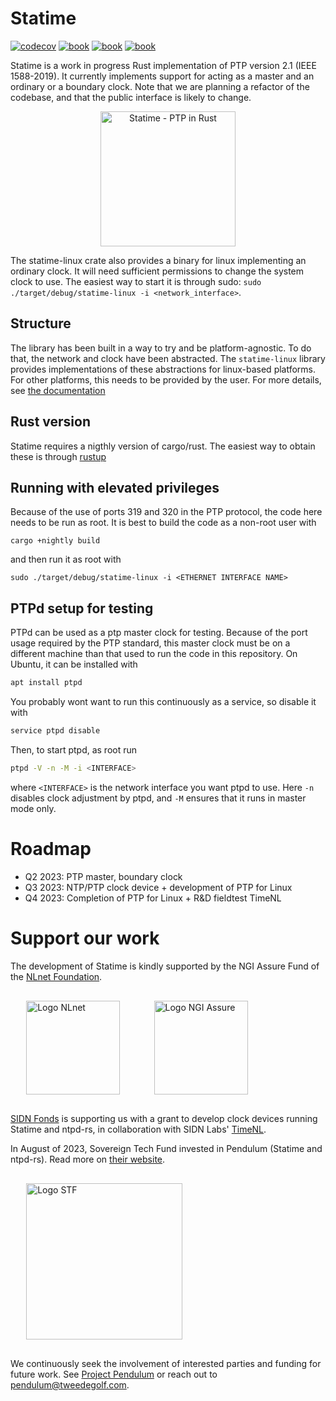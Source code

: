 # Statime

[![codecov](https://codecov.io/gh/pendulum-project/statime/branch/main/graph/badge.svg?token=QCO6NKS64J)](https://codecov.io/gh/pendulum-project/statime)
[![book](https://shields.io/badge/manual-main-blue)](https://pendulum-project.github.io/statime/)
[![book](https://shields.io/badge/docs.rs-statime-green)](https://pendulum-project.github.io/statime/docs/statime)
[![book](https://shields.io/badge/docs.rs-statime_linux-green)](https://pendulum-project.github.io/statime/docs/statime_linux)

Statime is a work in progress Rust implementation of PTP version 2.1 (IEEE 1588-2019). It currently implements support for acting as a master and an ordinary or a boundary clock. Note that we are planning a refactor of the codebase, and that the public interface is likely to change.

<p align="center">
<img width="216px" alt="Statime - PTP in Rust" src="https://tweedegolf.nl/images/statime.jpg" />
</p>

The statime-linux crate also provides a binary for linux implementing an ordinary clock. It will need sufficient permissions to change the system clock to use. The easiest way to start it is through sudo: `sudo ./target/debug/statime-linux -i <network_interface>`.

## Structure

The library has been built in a way to try and be platform-agnostic. To do that, the network and clock have been abstracted. The `statime-linux` library provides implementations of these abstractions for linux-based platforms. For other platforms, this needs to be provided by the user. For more details, see [the documentation](https://pendulum-project.github.io/statime/docs/statime)

## Rust version

Statime requires a nigthly version of cargo/rust. The easiest way to obtain these is through [rustup](https://rustup.rs)

## Running with elevated privileges

Because of the use of ports 319 and 320 in the PTP protocol, the code here needs to be run as root. It is best to build the code as a non-root user with
```
cargo +nightly build
```
and then run it as root with
```
sudo ./target/debug/statime-linux -i <ETHERNET INTERFACE NAME>
```

## PTPd setup for testing

PTPd can be used as a ptp master clock for testing. Because of the port usage required by the PTP standard, this master clock must be on a different machine than that used to run the code in this repository. On Ubuntu, it can be installed with
```bash
apt install ptpd
```
You probably wont want to run this continuously as a service, so disable it with
```bash
service ptpd disable
```
Then, to start ptpd, as root run
```bash
ptpd -V -n -M -i <INTERFACE>
```
where `<INTERFACE>` is the network interface you want ptpd to use. Here `-n` disables clock adjustment by ptpd, and `-M` ensures that it runs in master mode only.

# Roadmap

- Q2 2023: PTP master, boundary clock
- Q3 2023: NTP/PTP clock device + development of PTP for Linux 
- Q4 2023: Completion of PTP for Linux + R&D fieldtest TimeNL

# Support our work

The development of Statime is kindly supported by the NGI Assure Fund of the [NLnet Foundation](https://nlnet.nl).

<img style="margin: 1rem 5% 1rem 5%;" src="https://nlnet.nl/logo/banner.svg" alt="Logo NLnet"  width="150px" />
<img style="margin: 1rem 5% 1rem 5%;" src="https://nlnet.nl/image/logos/NGIAssure_tag.svg" alt="Logo NGI Assure" width="150px" />

[SIDN Fonds](https://www.sidnfonds.nl/excerpt) is supporting us with a grant to develop clock devices running Statime and ntpd-rs, in collaboration with SIDN Labs' [TimeNL](https://www.sidnlabs.nl/en/news-and-blogs/an-open-infrastructure-for-sub-millisecond-internet-time). 

In August of 2023, Sovereign Tech Fund invested in Pendulum (Statime and ntpd-rs). Read more on [their website](https://sovereigntechfund.de/en/projects/pendulum/).

<img style="margin: 1rem 5% 1rem 5%;" src="https://tweedegolf.nl/images/logo-stf-blank.png" alt="Logo STF" width="250px" />

We continuously seek the involvement of interested parties and funding for future work. See [Project Pendulum](https://github.com/pendulum-project) or reach out to pendulum@tweedegolf.com.
